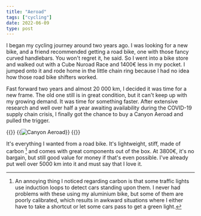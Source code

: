 ```yaml
---
title: "Aeroad"
tags: ["cycling"]
date: 2022-06-09
type: post
---
```

I began my cycling journey around two years ago. I was looking for a new bike, and a friend recommended getting a road bike, one with those fancy curved handlebars. You won't regret it, he said. So I went into a bike store and walked out with a Cube Nuroad Race and 1400€ less in my pocket. I jumped onto it and rode home in the little chain ring because I had no idea how those road bike shifters worked.

Fast forward two years and almost 20 000 km, I decided it was time for a new frame. The old one still is in great condition, but it can't keep up with my growing demand. It was time for something faster. After extensive research and well over half a year awaiting availability during the COVID-19 supply chain crisis, I finally got the chance to buy a Canyon Aeroad and pulled the trigger.

{{<escape>}}
  {{<image src="img/aeroad.jpg" alt="Canyon Aeroad">}}
{{</escape>}}

It's everything I wanted from a road bike. It's lightweight, stiff, made of carbon [^1] and comes with great components out of the box. At 3800€, it's no bargain, but still good value for money if that's even possible. I've already put well over 5000 km into it and must say that I love it.

[^1]: An annoying thing I noticed regarding carbon is that some traffic lights use induction loops to detect cars standing upon them. I never had problems with these using my aluminium bike, but some of them are poorly calibrated, which results in awkward situations where I either have to take a shortcut or let some cars pass to get a green light.
